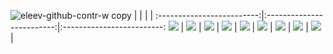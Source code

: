 ![eleev-github-contr-w copy](https://github.com/eleev/eleev/assets/5098753/d6ad9e89-4b51-4bdb-97df-915f692a0d21)
|  |  |  |
 :-------------------------:|:-------------------------:|:-------------------------:
 [![](https://github-readme-stats.vercel.app/api/pin/?username=eleev&repo=swift-design-patterns&theme=dark)](https://github.com/eleev/swift-design-patterns) | [![](https://github-readme-stats.vercel.app/api/pin/?username=eleev&repo=ios-spritekit-shader-sandbox&theme=dark)](https://github.com/eleev/ios-spritekit-shader-sandbox) | [![](https://github-readme-stats.vercel.app/api/pin/?username=eleev&repo=tic-tac-toe&theme=dark)](https://github.com/eleev/tic-tac-toe) |
 [![](https://github-readme-stats.vercel.app/api/pin/?username=eleev&repo=swift-algorithms-data-structs&theme=dark)](https://github.com/eleev/swift-algorithms-data-structs) | [![](https://github-readme-stats.vercel.app/api/pin/?username=eleev&repo=skcomponents-kit&theme=dark)](https://github.com/eleev/skcomponents-kit) | [![](https://github-readme-stats.vercel.app/api/pin/?username=eleev&repo=spritekit-water-node&theme=dark)](https://github.com/eleev/spritekit-water-node) |
 [![](https://github-readme-stats.vercel.app/api/pin/?username=eleev&repo=expandable-collection-view-kit&theme=dark)](https://github.com/eleev/expandable-collection-view-kit) | [![](https://github-readme-stats.vercel.app/api/pin/?username=eleev&repo=grid-compositional-layout&theme=dark)](https://github.com/eleev/grid-compositional-layout) | [![](https://github-readme-stats.vercel.app/api/pin/?username=eleev&repo=drawer-view&theme=dark)](https://github.com/eleev/drawer-view) |

